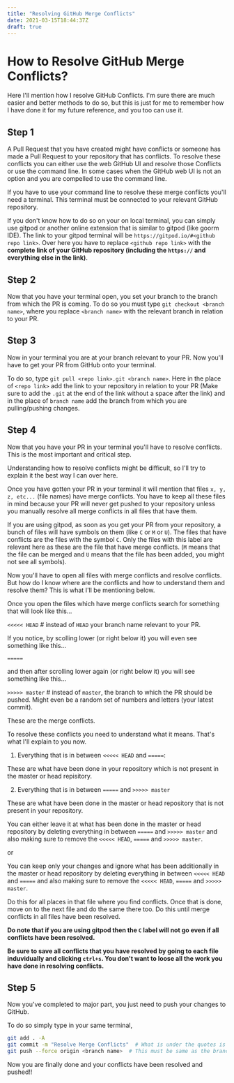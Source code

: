 ```yaml
---
title: "Resolving GitHub Merge Conflicts"
date: 2021-03-15T18:44:37Z
draft: true
---
```


# How to Resolve GitHub Merge Conflicts?

Here I'll mention how I resolve GitHub Conflicts. I'm sure there are much easier and better methods to do so, but this is just for me to remember how I have done it for my future reference, and you too can use it.

## Step 1

A Pull Request that you have created might have conflicts or someone has made a Pull Request to your repository that has conflicts. To resolve these conflicts you can either use the web GitHub UI and resolve those Conflicts or use the command line. In some cases when the GitHub web UI is not an option and you are compelled to use the command line. 

If you have to use your command line to resolve these merge conflicts you'll need a terminal. This terminal must be connected to your relevant GitHub repository. 

If you don't know how to do so on your on local terminal, you can simply use gitpod or another online extension that is similar to gitpod (like goorm IDE). The link to your gitpod terminal will be `https://gitpod.io/#<github repo link>`. Over here you have to replace `<github repo link>` with the **complete link of your GitHub repository (including the `https://` and everything else in the link)**.

## Step 2

Now that you have your terminal open, you set your branch to the branch from which the PR is coming. To do so you must type `git checkout <branch name>`, where you replace `<branch name>` with the relevant branch in relation to your PR.

## Step 3

Now in your terminal you are at your branch relevant to your PR. Now you'll have to get your PR from GitHub onto your terminal. 

To do so, type `git pull <repo link>.git <branch name>`. Here in the place of `<repo link>` add the link to your repository in relation to your PR (Make sure to add the `.git` at the end of the link without a space after the link) and in the place of `branch name` add the branch from which you are pulling/pushing changes.

## Step 4

Now that you have your PR in your terminal you'll have to resolve conflicts. This is the most important and critical step.

Understanding how to resolve conflicts might be difficult, so I'll try to explain it the best way I can over here.

Once you have gotten your PR in your terminal it will mention that files `x, y, z, etc...` (file names) have merge conflicts. You have to keep all these files in mind because your PR will never get pushed to your repository unless you manually resolve all merge conflicts in all files that have them. 

If you are using gitpod, as soon as you get your PR from your repository, a bunch of files will have symbols on them (like `C` or `M` or `U`). The files that have conflicts are the files with the symbol `C`. Only the files with this label are relevant here as these are the file that have merge conflicts. (`M` means that the file can be merged and `U` means that the file has been added, you might not see all symbols).

Now you'll have to open all files with merge conflicts and resolve conflicts. But how do I know where are the conflicts and how to understand them and resolve them? This is what I'll be mentioning below.

Once you open the files which have merge conflicts search for something that will look like this...

`<<<<< HEAD`    # instead of `HEAD` your branch name relevant to your PR.

If you notice, by scolling lower (or right below it) you will even see something like this...

`=====`

and then after scrolling lower again (or right below it) you will see something like this...

`>>>>> master`   # instead of `master`, the branch to which the PR should be pushed. Might even be a random set of numbers and letters (your latest commit).

These are the merge conflicts.

To resolve these conflicts you need to understand what it means. That's what I'll explain to you now.

1. Everything that is in between `<<<<< HEAD` and `=====`:

These are what have been done in your repository which is not present in the master or head repisitory.

2. Everything that is in between `=====` and `>>>>> master` 

These are what have been done in the master or head repository that is not present in your repository.

You can either leave it at what has been done in the master or head repository by deleting everything in between `=====` and `>>>>> master` and also making sure to remove the `<<<<< HEAD`, `=====` and `>>>>> master`.

or 

You can keep only your changes and ignore what has been additionally in the master or head repository by deleting everything in between `<<<<< HEAD` and `=====` and also making sure to remove the `<<<<< HEAD`, `=====` and `>>>>> master`.

Do this for all places in that file where you find conflicts. Once that is done, move on to the next file and do the same there too. Do this until merge conflicts in all files have been resolved.

**Do note that if you are using gitpod then the `C` label will not go even if all conflicts have been resolved.**

**Be sure to save all conflicts that you have resolved by going to each file induvidually and clicking `ctrl+s`. You don't want to loose all the work you have done in resolving conflicts.**

## Step 5

Now you've completed to major part, you just need to push your changes to GitHub.

To do so simply type in your same terminal,

```bash
git add . -A
git commit -m "Resolve Merge Conflicts"  # What is under the quotes is subject to change. You can name you commit whatever you would like to name it to.
git push --force origin <branch name>  # This must be same as the branch name you added in step 1
```

Now you are finally done and your conflicts have been resolved and pushed!!
